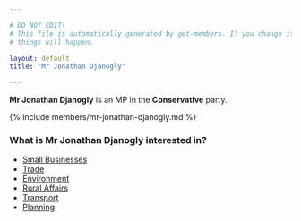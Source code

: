 ```yaml
---

# DO NOT EDIT!
# This file is automatically generated by get-members. If you change it, bad
# things will happen.

layout: default
title: "Mr Jonathan Djanogly"

---
```


**Mr Jonathan Djanogly** is an MP in the **Conservative** party.

{% include members/mr-jonathan-djanogly.md %}

### What is Mr Jonathan Djanogly interested in?


* [Small Businesses](/interests/small-businesses.html)
* [Trade](/interests/trade.html)
* [Environment](/interests/environment.html)
* [Rural Affairs](/interests/rural-affairs.html)
* [Transport](/interests/transport.html)
* [Planning](/interests/planning.html)
